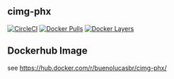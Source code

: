 ## cimg-phx
[![CircleCI](https://circleci.com/gh/buenolucas/cimg-phx.svg?style=svg)](https://circleci.com/gh/buenolucas/cimg-phx)
[![Docker Pulls](https://img.shields.io/docker/pulls/buenolucasbr/cimg-phx.svg?maxAge=3600)](https://hub.docker.com/r/buenolucasbr/cimg-phx) 
[![Docker Layers](https://images.microbadger.com/badges/image/buenolucasbr/cimg-phx.svg)](https://hub.docker.com/r/buenolucasbr/cimg-phx)


## Dockerhub Image
see https://hub.docker.com/r/buenolucasbr/cimg-phx/
